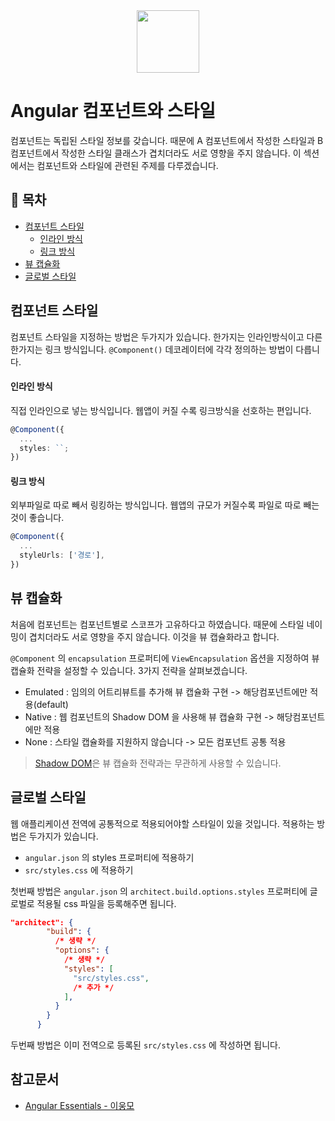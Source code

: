 <div align="center">
  <img src="https://upload.wikimedia.org/wikipedia/commons/thumb/c/cf/Angular_full_color_logo.svg/250px-Angular_full_color_logo.svg.png" style="width: 100px; height: 100px;">
</div>

# Angular 컴포넌트와 스타일
컴포넌트는 독립된 스타일 정보를 갖습니다. 때문에 A 컴포넌트에서 작성한 스타일과 B 컴포넌트에서 작성한 스타일 클래스가 겹치더라도 서로 영향을 주지 않습니다. 이 섹션에서는 컴포넌트와 스타일에 관련된 주제를 다루겠습니다.

## 📝 목차
* [컴포넌트 스타일](#컴포넌트-스타일)
  * [인라인 방식](#인라인-방식)
  * [링크 방식](#링크-방식)
* [뷰 캡슐화](#뷰-캡슐화)
* [글로벌 스타일](#글로벌-스타일)


## 컴포넌트 스타일
컴포넌트 스타일을 지정하는 방법은 두가지가 있습니다. 한가지는 인라인방식이고 다른 한가지는 링크 방식입니다. `@Component()` 데코레이터에 각각 정의하는 방법이 다릅니다.

#### 인라인 방식
직접 인라인으로 넣는 방식입니다. 웹앱이 커질 수록 링크방식을 선호하는 편입니다.
```ts
@Component({
  ...
  styles: ``;
})
```


#### 링크 방식
외부파일로 따로 빼서 링킹하는 방식입니다. 웹앱의 규모가 커질수록 파일로 따로 빼는것이 좋습니다.

```ts
@Component({
  ...
  styleUrls: ['경로'],
})
```

## 뷰 캡슐화
처음에 컴포넌트는 컴포넌트별로 스코프가 고유하다고 하였습니다. 때문에 스타일 네이밍이 겹치더라도 서로 영향을 주지 않습니다. 이것을 뷰 캡슐화라고 합니다.

`@Component` 의 `encapsulation` 프로퍼티에 `ViewEncapsulation` 옵션을 지정하여 뷰 캡슐화 전략을 설정할 수 있습니다. 3가지 전략을 살펴보겠습니다.

* Emulated : 임의의 어트리뷰트를 추가해 뷰 캡슐화 구현 -> 해당컴포넌트에만 적용(default)
* Native : 웹 컴포넌트의 Shadow DOM 을 사용해 뷰 캡슐화 구현 -> 해당컴포넌트에만 적용
* None : 스타일 캡슐화를 지원하지 않습니다 -> 모든 컴포넌트 공통 적용

> [Shadow DOM](https://developer.mozilla.org/ko/docs/Web/Web_Components/Shadow_DOM)은 뷰 캡슐화 전략과는 무관하게 사용할 수 있습니다.

## 글로벌 스타일
웹 애플리케이션 전역에 공통적으로 적용되어야할 스타일이 있을 것입니다. 적용하는 방법은 두가지가 있습니다.

* `angular.json` 의 styles 프로퍼티에 적용하기
* `src/styles.css` 에 적용하기

첫번째 방법은 `angular.json` 의 `architect.build.options.styles` 프로퍼티에 글로벌로 적용될 css 파일을 등록해주면 됩니다.
```json
"architect": {
        "build": {
          /* 생략 */
          "options": {
            /* 생략 */
            "styles": [
              "src/styles.css",
              /* 추가 */
            ],
          }
        }
      }
```

두번째 방법은 이미 전역으로 등록된 `src/styles.css` 에 작성하면 됩니다.

## 참고문서
* [Angular Essentials - 이웅모](https://book.naver.com/bookdb/book_detail.nhn?bid=13761643)
